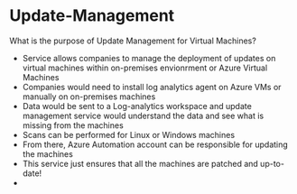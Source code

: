 # Update-Management

What is the purpose of Update Management for Virtual Machines?
- Service allows companies to manage the deployment of updates on virtual machines within on-premises envionrment or Azure Virtual Machines
- Companies would need to install log analytics agent on Azure VMs or manually on on-premises machines
- Data would be sent to a Log-analytics workspace and update management service would understand the data and see what is missing from the machines
- Scans can be performed for Linux or Windows machines
- From there, Azure Automation account can be responsible for updating the machines
- This service just ensures that all the machines are patched and up-to-date!
- 
